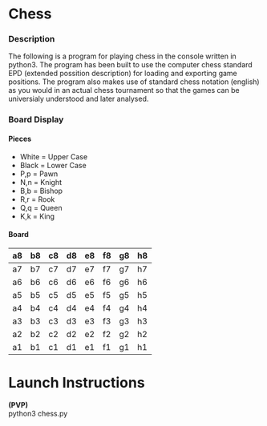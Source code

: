 # Chess

### Description
The following is a program for playing chess in the console written in python3. The program has been built to use the computer chess standard EPD (extended possition description) for loading and exporting game positions. The program also makes use of standard chess notation (english) as you would in an actual chess tournament so that the games can be universialy understood and later analysed.

### Board Display

#### Pieces
* White = Upper Case
* Black = Lower Case
* P,p = Pawn
* N,n = Knight
* B,b = Bishop
* R,r = Rook
* Q,q = Queen
* K,k = King

#### Board
| a8 | b8 | c8 | d8 | e8 | f8 | g8 | h8 |
| -- | -- | -- | -- | -- | -- | -- | -- |
| a7 | b7 | c7 | d7 | e7 | f7 | g7 | h7 | 
| a6 | b6 | c6 | d6 | e6 | f6 | g6 | h6 | 
| a5 | b5 | c5 | d5 | e5 | f5 | g5 | h5 | 
| a4 | b4 | c4 | d4 | e4 | f4 | g4 | h4 | 
| a3 | b3 | c3 | d3 | e3 | f3 | g3 | h3 | 
| a2 | b2 | c2 | d2 | e2 | f2 | g2 | h2 | 
| a1 | b1 | c1 | d1 | e1 | f1 | g1 | h1 | 

# Launch Instructions
**(PVP)** <br>
python3 chess.py
